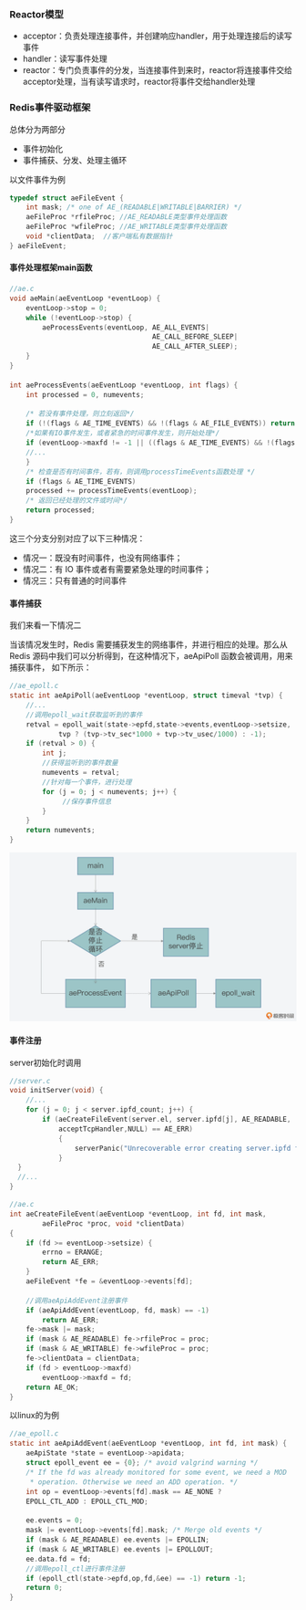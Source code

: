 ### Reactor模型

 - acceptor：负责处理连接事件，并创建响应handler，用于处理连接后的读写事件
 - handler：读写事件处理
 - reactor：专门负责事件的分发，当连接事件到来时，reactor将连接事件交给acceptor处理，当有读写请求时，reactor将事件交给handler处理

### Redis事件驱动框架

总体分为两部分

- 事件初始化
- 事件捕获、分发、处理主循环

以文件事件为例

```c
typedef struct aeFileEvent {
    int mask; /* one of AE_(READABLE|WRITABLE|BARRIER) */
    aeFileProc *rfileProc; //AE_READABLE类型事件处理函数
    aeFileProc *wfileProc; //AE_WRITABLE类型事件处理函数
    void *clientData;  //客户端私有数据指针
} aeFileEvent;
```

#### 事件处理框架main函数

```c
//ae.c
void aeMain(aeEventLoop *eventLoop) {
    eventLoop->stop = 0;
    while (!eventLoop->stop) {
        aeProcessEvents(eventLoop, AE_ALL_EVENTS|
                                   AE_CALL_BEFORE_SLEEP|
                                   AE_CALL_AFTER_SLEEP);
    }
}

int aeProcessEvents(aeEventLoop *eventLoop, int flags) {
    int processed = 0, numevents;
    
    /* 若没有事件处理，则立刻返回*/
    if (!(flags & AE_TIME_EVENTS) && !(flags & AE_FILE_EVENTS)) return 0;
    /*如果有IO事件发生，或者紧急的时间事件发生，则开始处理*/
    if (eventLoop->maxfd != -1 || ((flags & AE_TIME_EVENTS) && !(flags & AE_DONT_WAIT))) {
    //...
    }
    /* 检查是否有时间事件，若有，则调用processTimeEvents函数处理 */
    if (flags & AE_TIME_EVENTS)
    processed += processTimeEvents(eventLoop);
    /* 返回已经处理的文件或时间*/
    return processed;
}
```

这三个分支分别对应了以下三种情况：
- 情况一：既没有时间事件，也没有网络事件；
- 情况二：有 IO 事件或者有需要紧急处理的时间事件；
- 情况三：只有普通的时间事件

#### 事件捕获

我们来看一下情况二

当该情况发生时，Redis 需要捕获发生的网络事件，并进行相应的处理。那么从 Redis 源码中我们可以分析得到，在这种情况下，aeApiPoll 函数会被调用，用来捕获事件，
如下所示：

```c
//ae_epoll.c
static int aeApiPoll(aeEventLoop *eventLoop, struct timeval *tvp) {
    //...
    //调用epoll_wait获取监听到的事件
    retval = epoll_wait(state->epfd,state->events,eventLoop->setsize,
            tvp ? (tvp->tv_sec*1000 + tvp->tv_usec/1000) : -1);
    if (retval > 0) {
        int j;
        //获得监听到的事件数量
        numevents = retval;
        //针对每一个事件，进行处理
        for (j = 0; j < numevents; j++) {
             //保存事件信息
        }
    }
    return numevents;
}
```

![示例图](img/redis_reactor.png)


#### 事件注册

server初始化时调用

```c
//server.c
void initServer(void) {
    //...
    for (j = 0; j < server.ipfd_count; j++) {
        if (aeCreateFileEvent(server.el, server.ipfd[j], AE_READABLE,
            acceptTcpHandler,NULL) == AE_ERR)
            {
                serverPanic("Unrecoverable error creating server.ipfd file event.");
            }
  }
  //...
}
```

```c
//ae.c
int aeCreateFileEvent(aeEventLoop *eventLoop, int fd, int mask,
        aeFileProc *proc, void *clientData)
{
    if (fd >= eventLoop->setsize) {
        errno = ERANGE;
        return AE_ERR;
    }
    aeFileEvent *fe = &eventLoop->events[fd];

    //调用aeApiAddEvent注册事件
    if (aeApiAddEvent(eventLoop, fd, mask) == -1)
        return AE_ERR;
    fe->mask |= mask;
    if (mask & AE_READABLE) fe->rfileProc = proc;
    if (mask & AE_WRITABLE) fe->wfileProc = proc;
    fe->clientData = clientData;
    if (fd > eventLoop->maxfd)
        eventLoop->maxfd = fd;
    return AE_OK;
}
```

以linux的为例

```c
//ae_epoll.c
static int aeApiAddEvent(aeEventLoop *eventLoop, int fd, int mask) {
    aeApiState *state = eventLoop->apidata;
    struct epoll_event ee = {0}; /* avoid valgrind warning */
    /* If the fd was already monitored for some event, we need a MOD
     * operation. Otherwise we need an ADD operation. */
    int op = eventLoop->events[fd].mask == AE_NONE ?
    EPOLL_CTL_ADD : EPOLL_CTL_MOD;
    
    ee.events = 0;
    mask |= eventLoop->events[fd].mask; /* Merge old events */
    if (mask & AE_READABLE) ee.events |= EPOLLIN;
    if (mask & AE_WRITABLE) ee.events |= EPOLLOUT;
    ee.data.fd = fd;
    //调用epoll_ctl进行事件注册
    if (epoll_ctl(state->epfd,op,fd,&ee) == -1) return -1;
    return 0;
}
```
